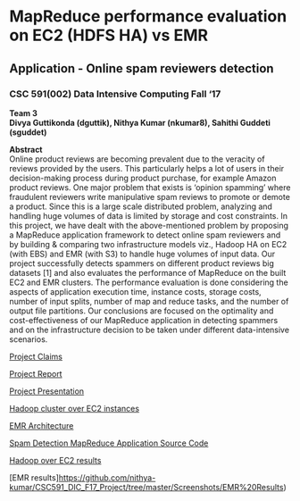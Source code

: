 # MapReduce performance evaluation on EC2 (HDFS HA) vs EMR  
## Application - Online spam reviewers detection  
### CSC 591(002) Data Intensive Computing Fall ‘17  
**Team 3  
Divya Guttikonda (dguttik), Nithya Kumar (nkumar8), Sahithi Guddeti (sguddet)**  

**Abstract**  
Online product reviews are becoming prevalent due to the veracity of reviews provided by the users. This particularly helps a lot of users in their decision-making process during product purchase, for example Amazon product reviews. One major problem that exists is ‘opinion spamming’ where fraudulent reviewers write manipulative spam reviews to promote or demote a product. Since this is a large scale distributed problem, analyzing and handling huge volumes of data is limited by storage and cost constraints. In this project, we have dealt with the above-mentioned problem by proposing a MapReduce application framework to detect online spam reviewers and by building & comparing two infrastructure models viz., Hadoop HA on EC2 (with EBS) and EMR (with S3) to handle huge volumes of input data. Our project successfully detects spammers on different product reviews big datasets [1] and also evaluates the performance of MapReduce on the built EC2 and EMR clusters. The performance evaluation is done considering the aspects of application execution time, instance costs, storage costs, number of input splits, number of map and reduce tasks, and the number of output file partitions. Our conclusions are focused on the optimality and cost-effectiveness of our MapReduce application in detecting spammers and on the infrastructure decision to be taken under different data-intensive scenarios.  

[Project Claims](https://github.com/nithya-kumar/CSC591_DIC_F17_Project/blob/master/Claims.md)

[Project Report](https://github.com/nithya-kumar/CSC591_DIC_F17_Project/blob/master/Final%20Paper%20DIC%20dguttik_nkumar8_sguddet_v1.pdf)  

[Project Presentation](https://github.com/nithya-kumar/CSC591_DIC_F17_Project/blob/master/CSC%20591%20DIC%20Project%20Presentation%20.pdf)

[Hadoop cluster over EC2 instances](https://github.com/nithya-kumar/CSC591_DIC_F17_Project/tree/master/Hadoop%20cluster%20setup)

[EMR Architecture](https://github.com/nithya-kumar/CSC591_DIC_F17_Project/tree/master/Images)  

[Spam Detection MapReduce Application Source Code](https://github.com/nithya-kumar/CSC591_DIC_F17_Project/tree/master/src/com/spamreviews/detection)

[Hadoop over EC2 results](https://github.com/nithya-kumar/CSC591_DIC_F17_Project/tree/master/Screenshots/EC2-HDFS-%20Results)

[EMR results]https://github.com/nithya-kumar/CSC591_DIC_F17_Project/tree/master/Screenshots/EMR%20Results)



